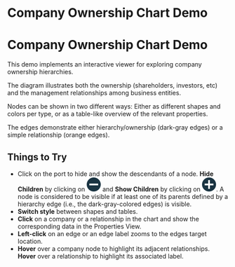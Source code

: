 <!--
 //////////////////////////////////////////////////////////////////////////////
 // @license
 // This file is part of yFiles for HTML 2.6.
 // Use is subject to license terms.
 //
 // Copyright (c) 2000-2024 by yWorks GmbH, Vor dem Kreuzberg 28,
 // 72070 Tuebingen, Germany. All rights reserved.
 //
 //////////////////////////////////////////////////////////////////////////////
-->
# Company Ownership Chart Demo

# Company Ownership Chart Demo

This demo implements an interactive viewer for exploring company ownership hierarchies.

The diagram illustrates both the ownership (shareholders, investors, etc) and the management relationships among business entities.

Nodes can be shown in two different ways: Either as different shapes and colors per type, or as a table-like overview of the relevant properties.

The edges demonstrate either hierarchy/ownership (dark-gray edges) or a simple relationship (orange edges).

## Things to Try

- Click on the port to hide and show the descendants of a node. **Hide Children** by clicking on ![](resources/minus.svg) and **Show Children** by clicking on ![](resources/plus.svg). A node is considered to be visible if at least one of its parents defined by a hierarchy edge (i.e., the dark-gray-colored edges) is visible.
- **Switch style** between shapes and tables.
- **Click** on a company or a relationship in the chart and show the corresponding data in the Properties View.
- **Left-click** on an edge or an edge label zooms to the edges target location.
- **Hover** over a company node to highlight its adjacent relationships. **Hover** over a relationship to highlight its associated label.

